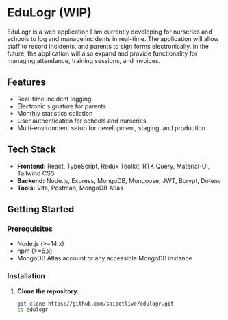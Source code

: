 # EduLogr (WIP)

EduLogr is a web application I am currently developing for nurseries and schools to log and manage incidents in real-time. The application will allow staff to record incidents, and parents to sign forms electronically. In the future, the application will also expand and provide functionality for managing attendance, training sessions, and invoices.

## Features

- Real-time incident logging
- Electronic signature for parents
- Monthly statistics collation
- User authentication for schools and nurseries
- Multi-environment setup for development, staging, and production

## Tech Stack

- **Frontend:** React, TypeScript, Redux Toolkit, RTK Query, Material-UI, Tailwind CSS
- **Backend:** Node.js, Express, MongoDB, Mongoose, JWT, Bcrypt, Dotenv
- **Tools:** Vite, Postman, MongoDB Atlas

## Getting Started

### Prerequisites

- Node.js (>=14.x)
- npm (>=6.x)
- MongoDB Atlas account or any accessible MongoDB instance

### Installation

1. **Clone the repository:**
   ```bash
   git clone https://github.com/saibotlive/edulogr.git
   cd edulogr
   ```
